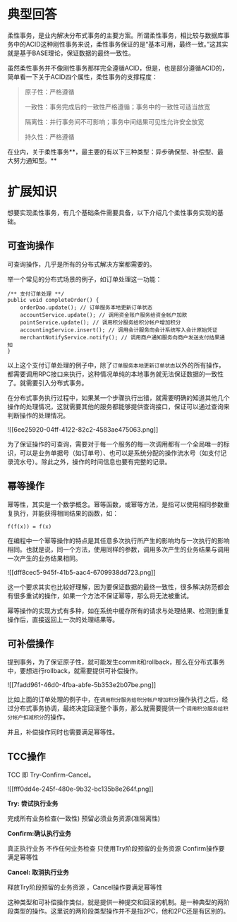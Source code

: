 # 典型回答


柔性事务，是业内解决分布式事务的主要方案。所谓柔性事务，相比较与数据库事务中的ACID这种刚性事务来说，柔性事务保证的是“基本可用，最终一致。”这其实就是基于BASE理论，保证数据的最终一致性。



虽然柔性事务并不像刚性事务那样完全遵循ACID，但是，也是部分遵循ACID的，简单看一下关于ACID四个属性，柔性事务的支撑程度：



> 原子性：严格遵循
>
>  
>
> 一致性：事务完成后的一致性严格遵循；事务中的一致性可适当放宽
>
>  
>
> 隔离性：并行事务间不可影响；事务中间结果可见性允许安全放宽
>
>  
>
> 持久性：严格遵循
>



在业内，关于柔性事务**，最主要的有以下三种类型：异步确保型、补偿型、最大努力通知型。**



# 扩展知识


想要实现柔性事务，有几个基础条件需要具备，以下介绍几个柔性事务实现的基础。

## 可查询操作


可查询操作，几乎是所有的分布式解决方案都需要的。



举一个常见的分布式场景的例子，如订单处理这一功能：



 

```plain
/** 支付订单处理 **/
public void completeOrder() {
    orderDao.update(); // 订单服务本地更新订单状态
    accountService.update(); // 调用资金账户服务给资金帐户加款
    pointService.update(); // 调用积分服务给积分帐户增加积分
    accountingService.insert(); // 调用会计服务向会计系统写入会计原始凭证
    merchantNotifyService.notify(); // 调用商户通知服务向商户发送支付结果通知
}
```

    

以上这个支付订单处理的例子中，除了`订单服务本地更新订单状态`以外的所有操作，都需要调用RPC接口来执行，这种情况单纯的本地事务就无法保证数据的一致性了。就需要引入分布式事务。



在分布式事务执行过程中，如果某一个步骤执行出错，就需要明确的知道其他几个操作的处理情况，这就需要其他的服务都能够提供查询接口，保证可以通过查询来判断操作的处理情况。



![[6ee25920-04ff-4122-82c2-4583ae475063.png]]



为了保证操作的可查询，需要对于每一个服务的每一次调用都有一个全局唯一的标识，可以是业务单据号（如订单号）、也可以是系统分配的操作流水号（如支付记录流水号）。除此之外，操作的时间信息也要有完整的记录。



## 幂等操作


幂等性，其实是一个数学概念。幂等函数，或幂等方法，是指可以使用相同参数重复执行，并能获得相同结果的函数，如：



    f(f(x)) = f(x)

    



在编程中一个幂等操作的特点是其任意多次执行所产生的影响均与一次执行的影响相同。也就是说，同一个方法，使用同样的参数，调用多次产生的业务结果与调用一次产生的业务结果相同。



![[dff8cec5-945f-41b5-aac4-6709938dd723.png]]



这一个要求其实也比较好理解，因为要保证数据的最终一致性，很多解决防范都会有很多重试的操作，如果一个方法不保证幂等，那么将无法被重试。



幂等操作的实现方式有多种，如在系统中缓存所有的请求与处理结果、检测到重复操作后，直接返回上一次的处理结果等。



## 可补偿操作


提到事务，为了保证原子性，就可能发生commit和rollback，那么在分布式事务中，要想进行rollback，就需要提供可补偿操作。



![[7fadd961-46d0-4fba-abfe-5b353e2b07be.png]]



比如上面的订单处理的例子中，在`调用积分服务给积分帐户增加积分`操作执行之后，经过分布式事务协调，最终决定回滚整个事务，那么就需要提供一个`调用积分服务给积分帐户扣减积分`的操作。



并且，补偿操作同时也需要满足幂等性。



## TCC操作


TCC 即 Try-Confirm-Cancel。



![[fff0dd4e-245f-480e-9b32-bc135b8e264f.png]]



**Try: 尝试执行业务**



完成所有业务检查(一致性) 预留必须业务资源(准隔离性)



**Confirm:确认执行业务**



真正执行业务 不作任何业务检查 只使用Try阶段预留的业务资源 Confirm操作要满足幂等性



**Cancel: 取消执行业务**



释放Try阶段预留的业务资源 ，Cancel操作要满足幂等性



这种类型和可补偿操作类似，就是提供一种提交和回滚的机制。是一种典型的两阶段类型的操作。这里说的两阶段类型操作并不是指2PC，他和2PC还是有区别的。



